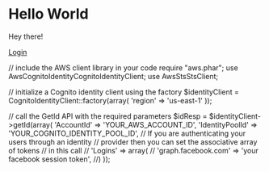 <html lang="en">
    <head>
        <meta charset="utf-8">
    </head>
    <body>
        <h1>Hello World</h1>
        <p>
            Hey there!
        </p>
        <p>
       <A HREF="login.html"> Login
       </A>
        </p>
    </body>
</html>

<php>
// include the AWS client library in your code
require "aws.phar";
use AwsCognitoIdentityCognitoIdentityClient;
use AwsStsStsClient;

// initialize a Cognito identity client using the factory
$identityClient = CognitoIdentityClient::factory(array(
    'region'  => 'us-east-1'
));

// call the GetId API with the required parameters
$idResp = $identityClient->getId(array(
	'AccountId' => 'YOUR_AWS_ACCOUNT_ID',
	'IdentityPoolId' => 'YOUR_COGNITO_IDENTITY_POOL_ID',
	// If you are authenticating your users through an identity
	// provider then you can set the associative array of tokens
	// in this call
	// 'Logins' => array(
	//	'graph.facebook.com' => 'your facebook session token',
	//)
));

</php>
